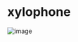 # xylophone
![image](https://user-images.githubusercontent.com/92625153/138810769-d90db464-8cd2-4fd4-9c3a-f399b507e7ab.png)
